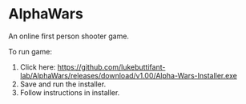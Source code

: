 # AlphaWars
An online first person shooter game. 
 
To run game:
1. Click here: https://github.com/lukebuttifant-lab/AlphaWars/releases/download/v1.00/Alpha-Wars-Installer.exe
2. Save and run the installer. 
3. Follow instructions in installer. 
